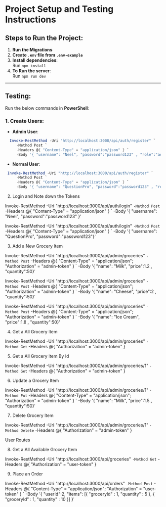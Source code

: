 # Project Setup and Testing Instructions

## Steps to Run the Project:

1. **Run the Migrations**
2. **Create `.env` file from `.env-example`**
3. **Install dependencies**:  
   Run `npm install`
4. **To Run the server**:  
   Run `npm run dev`

---

## Testing:

Run the below commands in **PowerShell**:

### 1. Create Users:

- **Admin User**:

```powershell
  Invoke-RestMethod -Uri "http://localhost:3000/api/auth/register" `
     -Method Post `
     -Headers @{ "Content-Type" = "application/json" } `
     -Body '{ "username": "Neel", "password":"password123" , "role":"admin"}'
```

- **Normal User**:

```powershell
 Invoke-RestMethod -Uri "http://localhost:3000/api/auth/register" `
     -Method Post `
     -Headers @{ "Content-Type" = "application/json" } `
     -Body '{ "username": "QuestionPro", "password":"password123" , "role":"user"}'
```

2. Login and Note down the Tokens

 Invoke-RestMethod -Uri "http://localhost:3000/api/auth/login" `
     -Method Post `
     -Headers @{ "Content-Type" = "application/json" } `
     -Body '{ "username": "Neel", "password":"password123" }'

 Invoke-RestMethod -Uri "http://localhost:3000/api/auth/login" `
     -Method Post `
     -Headers @{ "Content-Type" = "application/json" } `
     -Body '{ "username": "QuestionPro", "password":"password123"}'

3. Add a New Grocery Item

 Invoke-RestMethod -Uri "http://localhost:3000/api/admin/groceries" `
     -Method Post `
     -Headers @{ "Content-Type" = "application/json"; "Authorization" = "admin-token" } `
     -Body '{ "name": "Milk", "price":1.2 , "quantity":50}'

 Invoke-RestMethod -Uri "http://localhost:3000/api/admin/groceries" `
     -Method Post `
     -Headers @{ "Content-Type" = "application/json"; "Authorization" = "admin-token" } `
     -Body '{ "name": "Cheese", "price":2 , "quantity":50}'

 Invoke-RestMethod -Uri "http://localhost:3000/api/admin/groceries" `
     -Method Post `
     -Headers @{ "Content-Type" = "application/json"; "Authorization" = "admin-token" } `
     -Body '{ "name": "Ice Cream", "price":1.8 , "quantity":50}'

4. Get a All Grocery Item

 Invoke-RestMethod -Uri "http://localhost:3000/api/admin/groceries" `
     -Method Get `
     -Headers @{ "Authorization" = "admin-token" }

5. Get a All Grocery Item By Id

 Invoke-RestMethod -Uri "http://localhost:3000/api/admin/groceries/1" `
     -Method Get `
     -Headers @{ "Authorization" = "admin-token" }

6. Update a Grocery Item

 Invoke-RestMethod -Uri "http://localhost:3000/api/admin/groceries/1" `
     -Method Put `
     -Headers @{ "Content-Type" = "application/json"; "Authorization" = "admin-token" } `
     -Body '{ "name": "Milk", "price":1.5 , "quantity":50}'

7. Delete Grocery Item

 Invoke-RestMethod -Uri "http://localhost:3000/api/admin/groceries/1" `
     -Method Delete `
     -Headers @{ "Authorization" = "admin-token" }

User Routes

8. Get a All Available Grocery Item

 Invoke-RestMethod -Uri "http://localhost:3000/api/groceries" `
     -Method Get `
     -Headers @{ "Authorization" = "user-token" }

9. Place an Order

 Invoke-RestMethod -Uri "http://localhost:3000/api/orders" `
     -Method Post `
     -Headers @{ "Content-Type" = "application/json"; "Authorization" = "user-token" } `
     -Body '{ "userId":2, "items": [{ "groceryId" : 1, "quantity" : 5 }, { "groceryId" : 1, "quantity" : 10 }] }'

